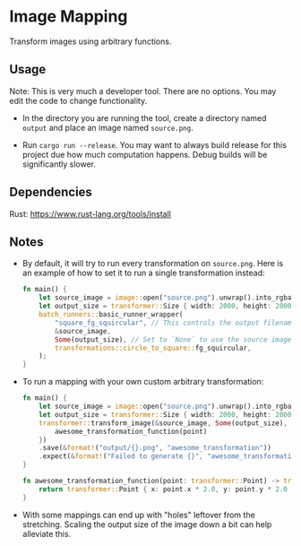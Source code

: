 # Image Mapping

Transform images using arbitrary functions.

## Usage

Note: This is very much a developer tool. There are no options. You may edit the code to change functionality.

- In the directory you are running the tool, create a directory named `output` and place an image named `source.png`.

- Run `cargo run --release`. You may want to always build release for this project due how much computation happens. Debug builds will be significantly slower.

## Dependencies

Rust: https://www.rust-lang.org/tools/install

## Notes

- By default, it will try to run every transformation on `source.png`. Here is an example of how to set it to run a single transformation instead:

    ```rust
    fn main() {
        let source_image = image::open("source.png").unwrap().into_rgba8();
        let output_size = transformer::Size { width: 2000, height: 2000, };
        batch_runners::basic_runner_wrapper(
            "square_fg_squircular", // This controls the output filename. You can set this to anything you want.
            &source_image,
            Some(output_size), // Set to `None` to use the source image's size as the output size.
            transformations::circle_to_square::fg_squircular,
        );
    }
    ```

- To run a mapping with your own custom arbitrary transformation:

    ```rust
    fn main() {
        let source_image = image::open("source.png").unwrap().into_rgba8();
        let output_size = transformer::Size { width: 2000, height: 2000, };
        transformer::transform_image(&source_image, Some(output_size), |point| {
            awesome_transformation_function(point)
        })
        .save(&format!("output/{}.png", "awesome_transformation"))
        .expect(&format!("Failed to generate {}", "awesome_transformation"));
    }

    fn awesome_transformation_function(point: transformer::Point) -> transformer::Point {
        return transformer::Point { x: point.x * 2.0, y: point.y * 2.0 };
    }
    ```

- With some mappings can end up with "holes" leftover from the stretching. Scaling the output size of the image down a bit can help alleviate this.
